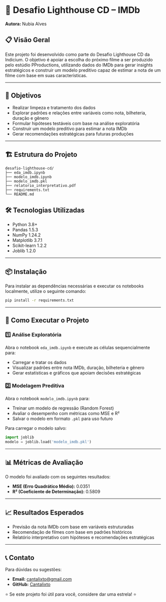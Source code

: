 # 🚀 Desafio Lighthouse CD – IMDb  
**Autora:** Nubia Alves

## 📋 Visão Geral  
Este projeto foi desenvolvido como parte do Desafio Lighthouse CD da Indicium. O objetivo é apoiar a escolha do próximo filme a ser produzido pelo estúdio PProductions, utilizando dados do IMDb para gerar insights estratégicos e construir um modelo preditivo capaz de estimar a nota de um filme com base em suas características.

---

## 🎯 Objetivos  
- Realizar limpeza e tratamento dos dados  
- Explorar padrões e relações entre variáveis como nota, bilheteria, duração e gênero  
- Formular hipóteses testáveis com base na análise exploratória  
- Construir um modelo preditivo para estimar a nota IMDb  
- Gerar recomendações estratégicas para futuras produções

---

## 🏗️ Estrutura do Projeto  

```
desafio-lighthouse-cd/
├── eda_imdb.ipynb
├── modelo_imdb.ipynb
├── modelo_imdb.pkl
├── relatorio_interpretativo.pdf
├── requirements.txt
└── README.md
```

## 🛠️ Tecnologias Utilizadas

- Python 3.8+
- Pandas 1.5.3
- NumPy 1.24.2
- Matplotlib 3.7.1
- Scikit-learn 1.2.2
- Joblib 1.2.0
  
---

## 📦 Instalação

Para instalar as dependências necessárias e executar os notebooks localmente, utilize o seguinte comando:

```bash
pip install -r requirements.txt
```

---

## 🚀 Como Executar o Projeto

### 1️⃣ Análise Exploratória

Abra o notebook `eda_imdb.ipynb` e execute as células sequencialmente para:

- Carregar e tratar os dados  
- Visualizar padrões entre nota IMDb, duração, bilheteria e gênero  
- Gerar estatísticas e gráficos que apoiam decisões estratégicas

### 2️⃣ Modelagem Preditiva

Abra o notebook `modelo_imdb.ipynb` para:

- Treinar um modelo de regressão (Random Forest)  
- Avaliar o desempenho com métricas como MSE e R²  
- Salvar o modelo em formato `.pkl` para uso futuro

Para carregar o modelo salvo:

```python
import joblib
modelo = joblib.load('modelo_imdb.pkl')
```

---

## 📊 Métricas de Avaliação

O modelo foi avaliado com os seguintes resultados:

- **MSE (Erro Quadrático Médio):** 0.0351  
- **R² (Coeficiente de Determinação):** 0.5809

---

## 📈 Resultados Esperados

- Previsão da nota IMDb com base em variáveis estruturadas  
- Recomendação de filmes com base em padrões históricos  
- Relatório interpretativo com hipóteses e recomendações estratégicas

---

## 📞 Contato

Para dúvidas ou sugestões:

- **Email:** cantalixto@gmail.com  
- **GitHub:** [Cantalixto](https://github.com/Cantalixto)

⭐ Se este projeto foi útil para você, considere dar uma estrela! ⭐
